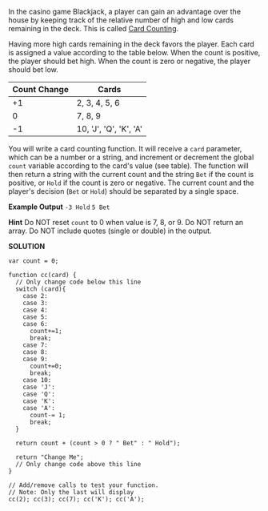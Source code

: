 In the casino game Blackjack, a player can gain an advantage over the house by keeping track of the relative number of high and low cards remaining in the deck. This is called [Card Counting](https://en.wikipedia.org/wiki/Card_counting).

Having more high cards remaining in the deck favors the player. Each card is assigned a value according to the table below. When the count is positive, the player should bet high. When the count is zero or negative, the player should bet low.

|**Count Change**|	**Cards**
|---|---|
|+1|	2, 3, 4, 5, 6
|0|	7, 8, 9
|-1|	10, 'J', 'Q', 'K', 'A'

You will write a card counting function. It will receive a `card` parameter, which can be a number or a string, and increment or decrement the global `count` variable according to the card's value (see table). The function will then return a string with the current count and the string `Bet` if the count is positive, or `Hold` if the count is zero or negative. The current count and the player's decision (`Bet` or `Hold`) should be separated by a single space.

**Example Output**
`-3 Hold`
`5 Bet`

**Hint**
Do NOT reset `count` to 0 when value is 7, 8, or 9.
Do NOT return an array.
Do NOT include quotes (single or double) in the output.

**SOLUTION**

```
var count = 0;

function cc(card) {
  // Only change code below this line
  switch (card){
    case 2:
    case 3:
    case 4:
    case 5:
    case 6:
      count+=1;
      break;
    case 7:
    case 8:
    case 9:
      count+=0;
      break;
    case 10:
    case 'J':
    case 'Q':
    case 'K':
    case 'A':
      count-= 1;
      break;
  }

  return count + (count > 0 ? " Bet" : " Hold");
  
  return "Change Me";
  // Only change code above this line
}

// Add/remove calls to test your function.
// Note: Only the last will display
cc(2); cc(3); cc(7); cc('K'); cc('A');
```
